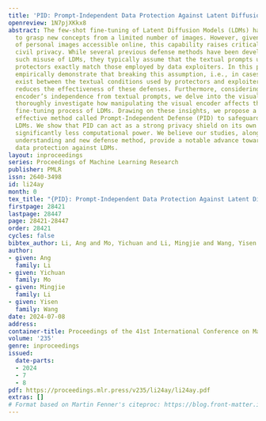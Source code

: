 ```yaml
---
title: 'PID: Prompt-Independent Data Protection Against Latent Diffusion Models'
openreview: 1N7pjXKkx8
abstract: The few-shot fine-tuning of Latent Diffusion Models (LDMs) has enabled them
  to grasp new concepts from a limited number of images. However, given the vast amount
  of personal images accessible online, this capability raises critical concerns about
  civil privacy. While several previous defense methods have been developed to prevent
  such misuse of LDMs, they typically assume that the textual prompts used by data
  protectors exactly match those employed by data exploiters. In this paper, we first
  empirically demonstrate that breaking this assumption, i.e., in cases where discrepancies
  exist between the textual conditions used by protectors and exploiters, could substantially
  reduces the effectiveness of these defenses. Furthermore, considering the visual
  encoder’s independence from textual prompts, we delve into the visual encoder and
  thoroughly investigate how manipulating the visual encoder affects the few-shot
  fine-tuning process of LDMs. Drawing on these insights, we propose a simple yet
  effective method called Prompt-Independent Defense (PID) to safeguard privacy against
  LDMs. We show that PID can act as a strong privacy shield on its own while requiring
  significantly less computational power. We believe our studies, along with the comprehensive
  understanding and new defense method, provide a notable advance toward reliable
  data protection against LDMs.
layout: inproceedings
series: Proceedings of Machine Learning Research
publisher: PMLR
issn: 2640-3498
id: li24ay
month: 0
tex_title: "{PID}: Prompt-Independent Data Protection Against Latent Diffusion Models"
firstpage: 28421
lastpage: 28447
page: 28421-28447
order: 28421
cycles: false
bibtex_author: Li, Ang and Mo, Yichuan and Li, Mingjie and Wang, Yisen
author:
- given: Ang
  family: Li
- given: Yichuan
  family: Mo
- given: Mingjie
  family: Li
- given: Yisen
  family: Wang
date: 2024-07-08
address:
container-title: Proceedings of the 41st International Conference on Machine Learning
volume: '235'
genre: inproceedings
issued:
  date-parts:
  - 2024
  - 7
  - 8
pdf: https://proceedings.mlr.press/v235/li24ay/li24ay.pdf
extras: []
# Format based on Martin Fenner's citeproc: https://blog.front-matter.io/posts/citeproc-yaml-for-bibliographies/
---
```

